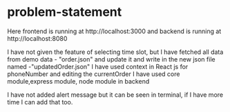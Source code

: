 # problem-statement

Here frontend is running at http://localhost:3000
and 
backend is running at http://localhost:8080

I have not given the feature of selecting time slot,
but I have fetched all data from demo data - "order.json" and update it and write in the new json file named -"updatedOrder.json"
I have used context in React js for phoneNumber and editing the currentOrder
I have used core module,express module, node module in backend

I have not added alert message but it can be seen in terminal, if I have more time I can add that too.
